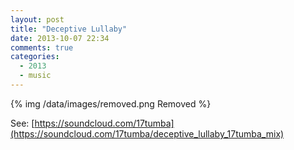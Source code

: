 ```yaml
---
layout: post
title: "Deceptive Lullaby"
date: 2013-10-07 22:34
comments: true
categories:
  - 2013
  - music
---
```

{% img /data/images/removed.png Removed %}

See: [https://soundcloud.com/17tumba](https://soundcloud.com/17tumba/deceptive_lullaby_17tumba_mix)
